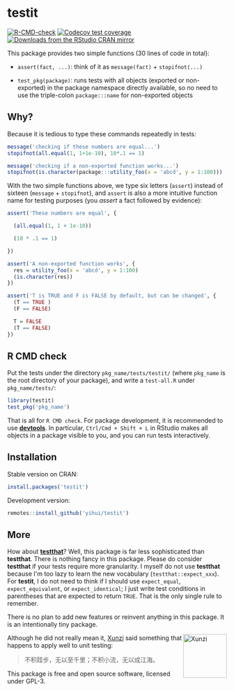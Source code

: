 # testit

<!-- badges: start -->

[![R-CMD-check](https://github.com/yihui/testit/actions/workflows/R-CMD-check.yaml/badge.svg)](https://github.com/yihui/testit/actions/workflows/R-CMD-check.yaml)
[![Codecov test
coverage](https://codecov.io/gh/yihui/testit/branch/master/graph/badge.svg)](https://codecov.io/gh/yihui/testit?branch=master)
[![Downloads from the RStudio CRAN
mirror](https://cranlogs.r-pkg.org/badges/testit)](https://cran.r-project.org/package=testit)

<!-- badges: end -->

This package provides two simple functions (30 lines of code in total):

-   `assert(fact, ...)`: think of it as `message(fact)` + `stopifnot(...)`

-   `test_pkg(package)`: runs tests with all objects (exported or non-exported)
    in the package namespace directly available, so no need to use the
    triple-colon `package:::name` for non-exported objects

## Why?

Because it is tedious to type these commands repeatedly in tests:

``` r
message('checking if these numbers are equal...')
stopifnot(all.equal(1, 1+1e-10), 10*.1 == 1)

message('checking if a non-exported function works...')
stopifnot(is.character(package:::utility_foo(x = 'abcd', y = 1:100)))
```

With the two simple functions above, we type six letters (`assert`) instead of
sixteen (`message` + `stopifnot`), and `assert` is also a more intuitive
function name for testing purposes (you *assert* a fact followed by evidence):

``` r
assert('These numbers are equal', {

  (all.equal(1, 1 + 1e-10))

  (10 * .1 == 1)

})

assert('A non-exported function works', {
  res = utility_foo(x = 'abcd', y = 1:100)
  (is.character(res))
})

assert('T is TRUE and F is FALSE by default, but can be changed', {
  (T == TRUE )
  (F == FALSE)

  T = FALSE
  (T == FALSE)
})
```

## R CMD check

Put the tests under the directory `pkg_name/tests/testit/` (where `pkg_name` is
the root directory of your package), and write a `test-all.R` under
`pkg_name/tests/`:

``` r
library(testit)
test_pkg('pkg_name')
```

That is all for `R CMD check`. For package development, it is recommended to use
[**devtools**](https://cran.r-project.org/package=devtools). In particular,
`Ctrl/Cmd + Shift + L` in RStudio makes all objects in a package visible to you,
and you can run tests interactively.

## Installation

Stable version on CRAN:

``` r
install.packages('testit')
```

Development version:

``` r
remotes::install_github('yihui/testit')
```

## More

How about [**testthat**](https://CRAN.R-project.org/package=testthat)? Well,
this package is far less sophisticated than **testthat**. There is nothing fancy
in this package. Please do consider **testthat** if your tests require more
granularity. I myself do not use **testthat** because I'm too lazy to learn the
new vocabulary (`testthat::expect_xxx`). For **testit**, I do not need to think
if I should use `expect_equal`, `expect_equivalent`, or `expect_identical`; I
just write test conditions in parentheses that are expected to return `TRUE`.
That is the only single rule to remember.

There is no plan to add new features or reinvent anything in this package. It is
an intentionally tiny package.

<img src="https://i.imgur.com/sDsgmfj.jpg" alt="Xunzi" align="right" width="100"/>

Although he did not really mean it, [Xunzi](https://en.wikipedia.org/wiki/Xunzi)
said something that happens to apply well to unit testing:

> 不积跬步，无以至千里；不积小流，无以成江海。

This package is free and open source software, licensed under GPL-3.
